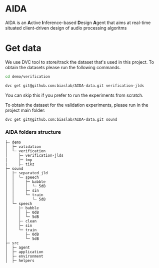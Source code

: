 # AIDA
AIDA is an **A**ctive **I**nference-based **D**esign **A**gent that aims at real-time situated client-driven design of audio processing algoritms

# Get data
We use DVC tool to store/track the dataset that's used in this project.
To obtain the datasets please run the following commands.
```bash
cd demo/verification

dvc get git@github.com:biaslab/AIDA-data.git verification-jlds
```
You can skip this if you prefer to run the experiments from scratch.

To obtain the dataset for the validation experiments, please run in the project main folder:
```
dvc get git@github.com:biaslab/AIDA-data.git sound
```

### AIDA folders structure
```
├─ demo
│  ├─ validation
│  └─ verification
│     ├─ verification-jlds
|     ├─ tmp
|     ├─ tikz
├─ sound
│  ├─ separated_jld
│  │  └─ speech
│  │     ├─ babble
│  │     │  └─ 5dB
│  │     ├─ sin
│  │     └─ train
│  │        └─ 5dB
│  └─ speech
│     ├─ babble
│     │  ├─ 0dB
│     │  └─ 5dB
│     ├─ clean
│     ├─ sin
│     └─ train
│        ├─ 0dB
│        └─ 5dB
├─ src
│  ├─ agent
│  ├─ application
│  ├─ environment
│  ├─ helpers

```
